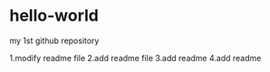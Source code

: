 # hello-world
my 1st github repository 

1.modify readme file
2.add readme file 
3.add readme
4.add readme
